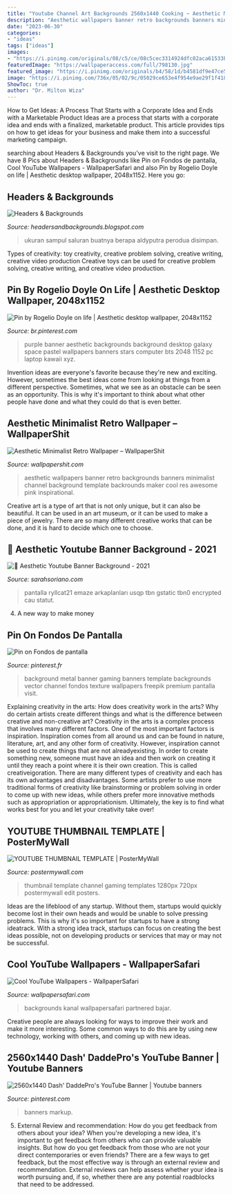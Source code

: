```yaml
---
title: "Youtube Channel Art Backgrounds 2560x1440 Cooking ~ Aesthetic Minimalist Retro Wallpaper – Wallpapershit"
description: "Aesthetic wallpapers banner retro backgrounds banners minimalist channel background template backrounds maker cool res awesome pink inspirational"
date: "2023-06-30"
categories:
- "ideas"
tags: ["ideas"]
images:
- "https://i.pinimg.com/originals/08/c5/ce/08c5cec3314924dfc02aca61533bfecf.jpg"
featuredImage: "https://wallpaperaccess.com/full/798130.jpg"
featured_image: "https://i.pinimg.com/originals/b4/58/1d/b4581df9e47ce538d21555c94f75da95.gif"
image: "https://i.pinimg.com/736x/05/02/9c/05029ce653e4f954e9ae29f1f4184a00.jpg"
ShowToc: true
author: "Dr. Milton Wiza"
---
```



How to Get Ideas: A Process That Starts with a Corporate Idea and Ends with a Marketable Product
Ideas are a process that starts with a corporate idea and ends with a finalized, marketable product. This article provides tips on how to get ideas for your business and make them into a successful marketing campaign.

	

		
searching about Headers &amp; Backgrounds you've visit to the right page. We have 8 Pics about Headers &amp; Backgrounds like Pin on Fondos de pantalla, Cool YouTube Wallpapers - WallpaperSafari and also Pin by Rogelio Doyle on life | Aesthetic desktop wallpaper, 2048x1152. Here you go:
		
    
## Headers &amp; Backgrounds

<img loading=lazy src="https://4.bp.blogspot.com/-5WqiQEsYGk4/UW7_IVRVnGI/AAAAAAAAGJ4/3JKQCnLL1S0/s1600/youtube-channel-header-size.png" onerror="this.onerror=null;this.src='https://tse1.mm.bing.net/th?id=OIP.0N91M8kd7vZJSk_xTucHbgHaEK&amp;pid=15.1';" alt="Headers &amp; Backgrounds">

_Source: headersandbackgrounds.blogspot.com_

>ukuran sampul saluran buatnya berapa aldyputra perodua disimpan. 

	

Types of creativity: toy creativity, creative problem solving, creative writing, creative video production
Creative toys can be used for creative problem solving, creative writing, and creative video production.

    
## Pin By Rogelio Doyle On Life | Aesthetic Desktop Wallpaper, 2048x1152

<img loading=lazy src="https://i.pinimg.com/originals/08/c5/ce/08c5cec3314924dfc02aca61533bfecf.jpg" onerror="this.onerror=null;this.src='https://tse3.mm.bing.net/th?id=OIP.UFSz8Q368U5FX_iYT5nLjAHaEK&amp;pid=15.1';" alt="Pin by Rogelio Doyle on life | Aesthetic desktop wallpaper, 2048x1152">

_Source: br.pinterest.com_

>purple banner aesthetic backgrounds background desktop galaxy space pastel wallpapers banners stars computer bts 2048 1152 pc laptop kawaii xyz. 

	

Invention ideas are everyone's favorite because they're new and exciting. However, sometimes the best ideas come from looking at things from a different perspective. Sometimes, what we see as an obstacle can be seen as an opportunity. This is why it's important to think about what other people have done and what they could do that is even better.

    
## Aesthetic Minimalist Retro Wallpaper – WallpaperShit

<img loading=lazy src="https://wallpaperaccess.com/full/798130.jpg" onerror="this.onerror=null;this.src='https://tse4.mm.bing.net/th?id=OIP.dFhqDCIN6eAOmh1b8T04OwHaEK&amp;pid=15.1';" alt="Aesthetic Minimalist Retro Wallpaper – WallpaperShit">

_Source: wallpapershit.com_

>aesthetic wallpapers banner retro backgrounds banners minimalist channel background template backrounds maker cool res awesome pink inspirational. 

	

Creative art is a type of art that is not only unique, but it can also be beautiful. It can be used in an art museum, or it can be used to make a piece of jewelry. There are so many different creative works that can be done, and it is hard to decide which one to choose.

    
## 🖤 Aesthetic Youtube Banner Background - 2021

<img loading=lazy src="https://i.pinimg.com/originals/b4/58/1d/b4581df9e47ce538d21555c94f75da95.gif" onerror="this.onerror=null;this.src='https://tse3.mm.bing.net/th?id=OIP.tFgd-eR85TjSFVXJT3XalQHaE8&amp;pid=15.1';" alt="🖤 Aesthetic Youtube Banner Background - 2021">

_Source: sarahsoriano.com_

>pantalla ryllcat21 emaze arkaplanları usqp tbn gstatic tbn0 encrypted cau statut. 

	

4. A new way to make money 

    
## Pin On Fondos De Pantalla

<img loading=lazy src="https://i.pinimg.com/736x/05/02/9c/05029ce653e4f954e9ae29f1f4184a00.jpg" onerror="this.onerror=null;this.src='https://tse1.mm.bing.net/th?id=OIP.Hoofeg0L7AcJTy_XsG19bgHaEO&amp;pid=15.1';" alt="Pin on Fondos de pantalla">

_Source: pinterest.fr_

>background metal banner gaming banners template backgrounds vector channel fondos texture wallpapers freepik premium pantalla visit. 

	

Explaining creativity in the arts: How does creativity work in the arts? Why do certain artists create different things and what is the difference between creative and non-creative art?
Creativity in the arts is a complex process that involves many different factors. One of the most important factors is inspiration. Inspiration comes from all around us and can be found in nature, literature, art, and any other form of creativity. However, inspiration cannot be used to create things that are not alreadyexisting. In order to create something new, someone must have an idea and then work on creating it until they reach a point where it is their own creation. This is called creativeigoration. There are many different types of creativity and each has its own advantages and disadvantages. Some artists prefer to use more traditional forms of creativity like brainstorming or problem solving in order to come up with new ideas, while others prefer more innovative methods such as appropriation or appropriationism. Ultimately, the key is to find what works best for you and let your creativity take over!

    
## YOUTUBE THUMBNAIL TEMPLATE | PosterMyWall

<img loading=lazy src="https://d1csarkz8obe9u.cloudfront.net/posterpreviews/youtube-thumbnail-template-design-d45e855a31739ec1f58b2d0ffb7013df_screen.jpg?ts=1591603072" onerror="this.onerror=null;this.src='https://tse1.mm.bing.net/th?id=OIP.CLPbhnfFS2f62fH74FXTxwHaEK&amp;pid=15.1';" alt="YOUTUBE THUMBNAIL TEMPLATE | PosterMyWall">

_Source: postermywall.com_

>thumbnail template channel gaming templates 1280px 720px postermywall edit posters. 

	

Ideas are the lifeblood of any startup. Without them, startups would quickly become lost in their own heads and would be unable to solve pressing problems. This is why it's so important for startups to have a strong ideatrack. With a strong idea track, startups can focus on creating the best ideas possible, not on developing products or services that may or may not be successful.

    
## Cool YouTube Wallpapers - WallpaperSafari

<img loading=lazy src="https://cdn.wallpapersafari.com/34/96/reRgZL.jpg" onerror="this.onerror=null;this.src='https://tse1.mm.bing.net/th?id=OIP.30aLMmqzNm2-wqVOCg-qYQHaDR&amp;pid=15.1';" alt="Cool YouTube Wallpapers - WallpaperSafari">

_Source: wallpapersafari.com_

>backgrounds kanal wallpapersafari partnered bajar. 

	

Creative people are always looking for ways to improve their work and make it more interesting. Some common ways to do this are by using new technology, working with others, and coming up with new ideas.

    
## 2560x1440 Dash&#039; DaddePro&#039;s YouTube Banner | Youtube Banners

<img loading=lazy src="https://i.pinimg.com/736x/82/e2/bd/82e2bd68c3f13c8d387bf5db22c6d517.jpg" onerror="this.onerror=null;this.src='https://tse4.mm.bing.net/th?id=OIP.jolCqB5kbxcG3EINcmDooAHaEK&amp;pid=15.1';" alt="2560x1440 Dash&#039; DaddePro&#039;s YouTube Banner | Youtube banners">

_Source: pinterest.com_

>banners markup. 

	

5. External Review and recommendation: How do you get feedback from others about your idea?
When you're developing a new idea, it's important to get feedback from others who can provide valuable insights. But how do you get feedback from those who are not your direct contemporaries or even friends? There are a few ways to get feedback, but the most effective way is through an external review and recommendation. External reviews can help assess whether your idea is worth pursuing and, if so, whether there are any potential roadblocks that need to be addressed.

